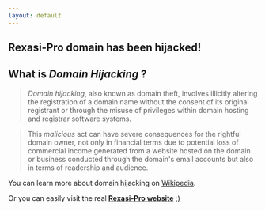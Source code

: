 ```yaml
---
layout: default
---
```


## Rexasi-Pro domain has been hijacked!
## What is *Domain Hijacking* ?

> *Domain hijacking*, also known as domain theft, involves illicitly altering the registration of a domain name without the consent of its original registrant or through the misuse of privileges within domain hosting and registrar software systems.

> This *malicious* act can have severe consequences for the rightful domain owner, not only in financial terms due to potential loss of commercial income generated from a website hosted on the domain or business conducted through the domain's email accounts but also in terms of readership and audience.

You can learn more about domain hijacking on [Wikipedia](https://en.wikipedia.org/wiki/Domain_hijacking).

Or you can easily visit the real [**Rexasi-Pro website**](https://rexasi-pro.spindoxlabs.com/) ;)
